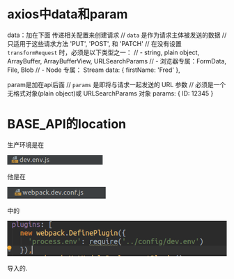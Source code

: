 # axios中data和param
data：加在下面
传递相关配置来创建请求
 // `data` 是作为请求主体被发送的数据
  // 只适用于这些请求方法 'PUT', 'POST', 和 'PATCH'
  // 在没有设置 `transformRequest` 时，必须是以下类型之一：
  // - string, plain object, ArrayBuffer, ArrayBufferView, URLSearchParams
  // - 浏览器专属：FormData, File, Blob
  // - Node 专属： Stream
  data: {
    firstName: 'Fred'
  },


param是加在api后面
  // `params` 是即将与请求一起发送的 URL 参数
  // 必须是一个无格式对象(plain object)或 URLSearchParams 对象
  params: {
    ID: 12345
  }
  
  
  
 # BASE_API的location
 生产环境是在
 
 ![avatar](../public/dev.png)
 
 他是在
 
 ![avatar](../public/webpack.png)
 
 中的
 
 ![avatar](../public/plugin.png)
 
 导入的.

 